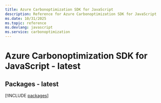 ```yaml
---
title: Azure Carbonoptimization SDK for JavaScript
description: Reference for Azure Carbonoptimization SDK for JavaScript
ms.date: 10/31/2025
ms.topic: reference
ms.devlang: javascript
ms.service: carbonoptimization
---
```

# Azure Carbonoptimization SDK for JavaScript - latest
## Packages - latest
[!INCLUDE [packages](carbonoptimization-index.md)]